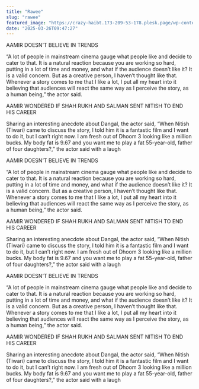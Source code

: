 ```yaml
---
title: "Rawee" 
slug: "rawee"
featured_image: "https://crazy-haibt.173-209-53-178.plesk.page/wp-content/uploads/2025/03/artworks-6slOoDBveQDpznHN-5Ndayw-t500x500.jpg"
date: "2025-03-26T09:47:27"
---
```

AAMIR DOESN’T BELIEVE IN TRENDS

“A lot of people in mainstream cinema gauge what people like and decide to cater
to that. It is a natural reaction because you are working so hard, putting in a
lot of time and money, and what if the audience doesn’t like it? It is a valid
concern. But as a creative person, I haven’t thought like that. Whenever a story
comes to me that I like a lot, I put all my heart into it believing that
audiences will react the same way as I perceive the story, as a human being,”
the actor said.


AAMIR WONDERED IF SHAH RUKH AND SALMAN SENT NITISH TO END HIS CAREER

Sharing an interesting anecdote about Dangal, the actor said, “When Nitish
(Tiwari) came to discuss the story, I told him it is a fantastic film and I want
to do it, but I can’t right now. I am fresh out of Dhoom 3 looking like a
million bucks. My body fat is 9.67 and you want me to play a fat 55-year-old,
father of four daughters?,” the actor said with a laugh




AAMIR DOESN’T BELIEVE IN TRENDS

“A lot of people in mainstream cinema gauge what people like and decide to cater
to that. It is a natural reaction because you are working so hard, putting in a
lot of time and money, and what if the audience doesn’t like it? It is a valid
concern. But as a creative person, I haven’t thought like that. Whenever a story
comes to me that I like a lot, I put all my heart into it believing that
audiences will react the same way as I perceive the story, as a human being,”
the actor said.


AAMIR WONDERED IF SHAH RUKH AND SALMAN SENT NITISH TO END HIS CAREER

Sharing an interesting anecdote about Dangal, the actor said, “When Nitish
(Tiwari) came to discuss the story, I told him it is a fantastic film and I want
to do it, but I can’t right now. I am fresh out of Dhoom 3 looking like a
million bucks. My body fat is 9.67 and you want me to play a fat 55-year-old,
father of four daughters?,” the actor said with a laugh




AAMIR DOESN’T BELIEVE IN TRENDS

“A lot of people in mainstream cinema gauge what people like and decide to cater
to that. It is a natural reaction because you are working so hard, putting in a
lot of time and money, and what if the audience doesn’t like it? It is a valid
concern. But as a creative person, I haven’t thought like that. Whenever a story
comes to me that I like a lot, I put all my heart into it believing that
audiences will react the same way as I perceive the story, as a human being,”
the actor said.


AAMIR WONDERED IF SHAH RUKH AND SALMAN SENT NITISH TO END HIS CAREER

Sharing an interesting anecdote about Dangal, the actor said, “When Nitish
(Tiwari) came to discuss the story, I told him it is a fantastic film and I want
to do it, but I can’t right now. I am fresh out of Dhoom 3 looking like a
million bucks. My body fat is 9.67 and you want me to play a fat 55-year-old,
father of four daughters?,” the actor said with a laugh